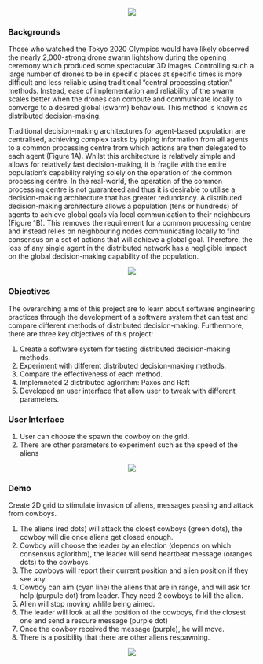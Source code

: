 <p align="center">
  <img src="https://github.com/tingkelvin/Cowboys-Aliens/assets/49113121/98b5756a-9656-449e-b61b-c8bb7a14b95f" />
</p>

### Backgrounds

Those who watched the Tokyo 2020 Olympics would have likely observed the nearly 2,000-strong drone swarm
lightshow during the opening ceremony which produced some spectacular 3D images. Controlling such a large
number of drones to be in specific places at specific times is more difficult and less reliable using traditional “central
processing station” methods. Instead, ease of implementation and reliability of the swarm scales better when the
drones can compute and communicate locally to converge to a desired global (swarm) behaviour. This method is
known as distributed decision-making.

Traditional decision-making architectures for agent-based population are centralised, achieving complex tasks by
piping information from all agents to a common processing centre from which actions are then delegated to each
agent (Figure 1A). Whilst this architecture is relatively simple and allows for relatively fast decision-making, it is
fragile with the entire population’s capability relying solely on the operation of the common processing centre. In
the real-world, the operation of the common processing centre is not guaranteed and thus it is desirable to utilise
a decision-making architecture that has greater redundancy. A distributed decision-making architecture allows a
population (tens or hundreds) of agents to achieve global goals via local communication to their neighbours (Figure
1B). This removes the requirement for a common processing centre and instead relies on neighbouring nodes
communicating locally to find consensus on a set of actions that will achieve a global goal. Therefore, the loss of
any single agent in the distributed network has a negligible impact on the global decision-making capability of the
population.

<p align="center">
  <img src="https://github.com/tingkelvin/Cowboys-Aliens/assets/49113121/60a54159-30b8-4abc-a7d5-5a1485ad121c" />
</p>

### Objectives

The overarching aims of this project are to learn about software engineering practices through the development of
a software system that can test and compare different methods of distributed decision-making. Furthermore, there
are three key objectives of this project:

1. Create a software system for testing distributed decision-making methods.
2. Experiment with different distributed decision-making methods.
3. Compare the effectiveness of each method.
4. Implemneted 2 distributed aglorithm: Paxos and Raft
5. Developed an user interface that allow user to tweak with different parameters.

### User Interface

1. User can choose the spawn the cowboy on the grid.
2. There are other parameters to experiment such as the speed of the aliens

<p align="center">
  <img src="https://github.com/tingkelvin/Cowboys-Aliens/assets/49113121/29e879f1-fe74-419e-bddc-108efe2966af" />
</p>

### Demo

Create 2D grid to stimulate invasion of aliens, messages passing and attack from cowboys. 

1. The aliens (red dots) will attack the cloest cowboys (green dots), the cowboy will die once aliens get closed enough.
2. Cowboy will choose the leader by an election (depends on which consensus aglorithm), the leader will send heartbeat message (oranges dots) to the cowboys.
3. The cowboys will report their current position and alien position if they see any.
4. Cowboy can aim (cyan line) the aliens that are in range, and will ask for help (purpule dot) from leader. They need 2 cowboys to kill the alien.
5. Alien will stop moving whlile being aimed.
6. The leader will look at all the position of the cowboys, find the closest one and send a rescure message (purple dot)
7. Once the cowboy received the message (purple), he will move.
8. There is a posibility that there are other aliens respawning.

<p align="center">
  <img src="https://github.com/tingkelvin/Cowboys-Aliens/assets/49113121/bc9a8d7b-1eff-4aa9-a57e-bc3cac36a68c" />
</p>







